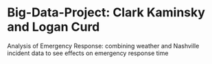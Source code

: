 # Big-Data-Project: Clark Kaminsky and Logan Curd
Analysis of Emergency Response: combining weather and Nashville incident data to see effects on emergency response time
